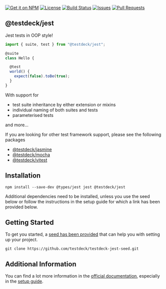 [![Get it on NPM](https://img.shields.io/npm/v/@testdeck/jest.svg)](https://www.npmjs.com/package/@testdeck/jest)
[![License](https://img.shields.io/badge/License-Apache_2.0-blue.svg)](https://opensource.org/licenses/Apache-2.0)
[![Build Status](https://github.com/testdeck/testdeck/actions/workflows/ci.yml/badge.svg)](https://github.com/testdeck/testdeck/actions/workflows/ci.yml)
[![Issues](https://img.shields.io/github/issues/testdeck/testdeck/@testdeck/jest)](https://github.com/testdeck/testdeck/issues)
[![Pull Requests](https://img.shields.io/github/issues-pr/testdeck/testdeck/@testdeck/jest)](https://github.com/testdeck/testdeck/pulls)

## @testdeck/jest

Jest tests in OOP style!

```TypeScript
import { suite, test } from "@testdeck/jest";

@suite
class Hello {

  @test
  world() {
    expect(false).toBe(true);
  }
}
```

With support for

- test suite inheritance by either extension or mixins
- individual naming of both suites and tests
- parameterised tests

and more...

If you are looking for other test framework support, please see the following packages

- [@testdeck/jasmine](https://npmjs.com/package/@testdeck/jasmine)
- [@testdeck/mocha](https://npmjs.com/package/@testdeck/mocha)
- [@testdeck/vitest](https://npmjs.com/package/@testdeck/vitest)


## Installation

```shell
npm install --save-dev @types/jest jest @testdeck/jest
```

Additional dependencies need to be installed, unless you use the seed below or follow the instructions in the setup
guide for which a link has been provided below.

## Getting Started

To get you started, a [seed has been provided](https://github.com/testdeck/testdeck-jest-seed) that can help you with
setting up your project.

```shell
git clone https://github.com/testdeck/testdeck-jest-seed.git
```

## Additional Information

You can find a lot more information in the [official documentation](https://testdeck.org/), especially in the
[setup guide](https://testdeck.org/pages/guide/setup).
